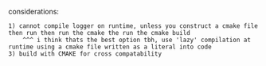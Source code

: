 considerations:

    1) cannot compile logger on runtime, unless you construct a cmake file then run then run the cmake the run the cmake build
        ^^^ i think thats the best option tbh, use 'lazy' compilation at runtime using a cmake file written as a literal into code
    3) build with CMAKE for cross compatability
